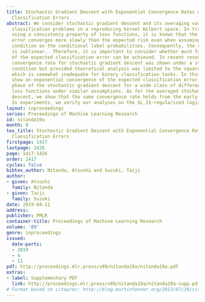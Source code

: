 ```yaml
---
title: Stochastic Gradient Descent with Exponential Convergence Rates of Expected
  Classification Errors
abstract: We consider stochastic gradient descent and its averaging variant for binary
  classification problems in a reproducing kernel Hilbert space. In traditional analysis
  using a consistency property of loss functions, it is known that the expected classification
  error converges more slowly than the expected risk even when assuming a low-noise
  condition on the conditional label probabilities. Consequently, the resulting rate
  is sublinear.  Therefore, it is important to consider whether much faster convergence
  of the expected classification error can be achieved. In recent research, an exponential
  convergence rate for stochastic gradient descent was shown under a strong low-noise
  condition but provided theoretical analysis was limited to the square loss function,
  which is somewhat inadequate for binary classification tasks. In this paper,  we
  show an exponential convergence of the expected classification error in the final
  phase of the stochastic gradient descent for a wide class of differentiable convex
  loss functions under similar assumptions. As for the averaged stochastic gradient
  descent, we show that the same convergence rate holds from the early phase of training.
  In experiments, we verify our analyses on the $L_2$-regularized logistic regression.
layout: inproceedings
series: Proceedings of Machine Learning Research
id: nitanda19a
month: 0
tex_title: Stochastic Gradient Descent with Exponential Convergence Rates of Expected
  Classification Errors
firstpage: 1417
lastpage: 1426
page: 1417-1426
order: 1417
cycles: false
bibtex_author: Nitanda, Atsushi and Suzuki, Taiji
author:
- given: Atsushi
  family: Nitanda
- given: Taiji
  family: Suzuki
date: 2019-04-11
address: 
publisher: PMLR
container-title: Proceedings of Machine Learning Research
volume: '89'
genre: inproceedings
issued:
  date-parts:
  - 2019
  - 4
  - 11
pdf: http://proceedings.mlr.press/v89/nitanda19a/nitanda19a.pdf
extras:
- label: Supplementary PDF
  link: http://proceedings.mlr.press/v89/nitanda19a/nitanda19a-supp.pdf
# Format based on citeproc: http://blog.martinfenner.org/2013/07/30/citeproc-yaml-for-bibliographies/
---
```

